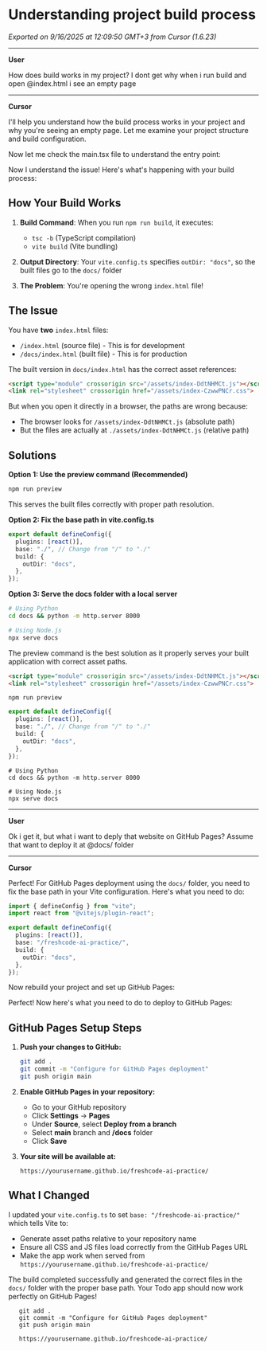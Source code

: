 # Understanding project build process
_Exported on 9/16/2025 at 12:09:50 GMT+3 from Cursor (1.6.23)_

---

**User**

How does build works in my project? I dont get why when i run build and open @index.html i see an empty page

---

**Cursor**

I'll help you understand how the build process works in your project and why you're seeing an empty page. Let me examine your project structure and build configuration.


Now let me check the main.tsx file to understand the entry point:


Now I understand the issue! Here's what's happening with your build process:

## How Your Build Works

1. **Build Command**: When you run `npm run build`, it executes:
   - `tsc -b` (TypeScript compilation)
   - `vite build` (Vite bundling)

2. **Output Directory**: Your `vite.config.ts` specifies `outDir: "docs"`, so the built files go to the `docs/` folder

3. **The Problem**: You're opening the wrong `index.html` file!

## The Issue

You have **two** `index.html` files:
- `/index.html` (source file) - This is for development
- `/docs/index.html` (built file) - This is for production

The built version in `docs/index.html` has the correct asset references:
```html
<script type="module" crossorigin src="/assets/index-DdtNHMCt.js"></script>
<link rel="stylesheet" crossorigin href="/assets/index-CzwwPNCr.css">
```

But when you open it directly in a browser, the paths are wrong because:
- The browser looks for `/assets/index-DdtNHMCt.js` (absolute path)
- But the files are actually at `./assets/index-DdtNHMCt.js` (relative path)

## Solutions

**Option 1: Use the preview command (Recommended)**
```bash
npm run preview
```
This serves the built files correctly with proper path resolution.

**Option 2: Fix the base path in vite.config.ts**
```typescript
export default defineConfig({
  plugins: [react()],
  base: "./", // Change from "/" to "./"
  build: {
    outDir: "docs",
  },
});
```

**Option 3: Serve the docs folder with a local server**
```bash
# Using Python
cd docs && python -m http.server 8000

# Using Node.js
npx serve docs
```

The preview command is the best solution as it properly serves your built application with correct asset paths.

```html
<script type="module" crossorigin src="/assets/index-DdtNHMCt.js"></script>
<link rel="stylesheet" crossorigin href="/assets/index-CzwwPNCr.css">
```

```shellscript
npm run preview
```

```typescript
export default defineConfig({
  plugins: [react()],
  base: "./", // Change from "/" to "./"
  build: {
    outDir: "docs",
  },
});
```

```shellscript
# Using Python
cd docs && python -m http.server 8000

# Using Node.js
npx serve docs
```

---

**User**

Ok i get it, but what i want to deply that website on GitHub Pages? Assume that want to deploy it at @docs/ folder

---

**Cursor**

Perfect! For GitHub Pages deployment using the `docs/` folder, you need to fix the base path in your Vite configuration. Here's what you need to do:


```typescript
import { defineConfig } from "vite";
import react from "@vitejs/plugin-react";

export default defineConfig({
  plugins: [react()],
  base: "/freshcode-ai-practice/",
  build: {
    outDir: "docs",
  },
});

```

Now rebuild your project and set up GitHub Pages:


Perfect! Now here's what you need to do to deploy to GitHub Pages:

## GitHub Pages Setup Steps

1. **Push your changes to GitHub:**
   ```bash
   git add .
   git commit -m "Configure for GitHub Pages deployment"
   git push origin main
   ```

2. **Enable GitHub Pages in your repository:**
   - Go to your GitHub repository
   - Click **Settings** → **Pages**
   - Under **Source**, select **Deploy from a branch**
   - Select **main** branch and **/docs** folder
   - Click **Save**

3. **Your site will be available at:**
   ```
   https://yourusername.github.io/freshcode-ai-practice/
   ```

## What I Changed

I updated your `vite.config.ts` to set `base: "/freshcode-ai-practice/"` which tells Vite to:
- Generate asset paths relative to your repository name
- Ensure all CSS and JS files load correctly from the GitHub Pages URL
- Make the app work when served from `https://yourusername.github.io/freshcode-ai-practice/`

The build completed successfully and generated the correct files in the `docs/` folder with the proper base path. Your Todo app should now work perfectly on GitHub Pages!

```shellscript
   git add .
   git commit -m "Configure for GitHub Pages deployment"
   git push origin main
```

```plaintext
   https://yourusername.github.io/freshcode-ai-practice/
```

